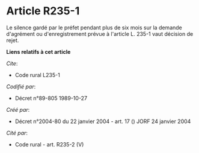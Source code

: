# Article R235-1

Le silence gardé par le préfet pendant plus de six mois sur la demande d'agrément ou d'enregistrement prévue à l'article L.
235-1 vaut décision de rejet.

**Liens relatifs à cet article**

_Cite_:

  - Code rural L235-1

_Codifié par_:

  - Décret n°89-805 1989-10-27

_Créé par_:

  - Décret n°2004-80 du 22 janvier 2004 - art. 17 () JORF 24 janvier 2004

_Cité par_:

  - Code rural - art. R235-2 (V)
